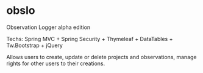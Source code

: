 obslo
=====

Observation Logger alpha edition

Techs: Spring MVC + Spring Security + Thymeleaf + DataTables + Tw.Bootstrap + jQuery

Allows users to create, update or delete projects and observations, manage rights for other users to their creations.
